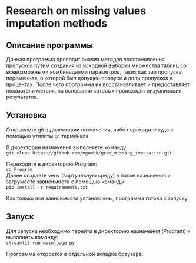 # Research on missing values imputation methods  
## Описание программы  
Данная программа проводит анализ методов восстановления пропусков путем создания из исходной выборки множества таблиц со всевозможными комбинациями параметров, таких как тип пропуска, переменная, в которой был допущен пропуск и доли пропусков в процентах. После чего программа их восстанавливает и предоставляет показатели метрик, на основании которых происходит визуализация результатов.
## Установка
Открываете  git в директории назначения, либо переходите туда с помощью утилиты `cd` терминала.  

В директории назначения выполняете команду:  
`git clone https://github.com/ngumbk/grad_missing_imputation.git`  

Переходите в директорию Program:  
`cd Program`  
Далее создаете venv (виртуальную среду) в папке назначения и загружаете зависимости с помощью команды:  
`pip install -r requirements.txt`  

Как только все зависимости установлены, программа готова к запуску.  
## Запуск
Для запуска необходимо перейти в директорию назначения (Program) и выполнить команду:  
`streamlit run main_page.py`  

Программа откроется в отдельной вкладке браузера.
